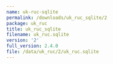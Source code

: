 ```yaml
---
name: uk-ruc-sqlite
permalink: /downloads/uk_ruc_sqlite/2
package: uk_ruc
title: uk_ruc_sqlite
filename: uk_ruc.sqlite
version: '2'
full_version: 2.4.0
file: /data/uk_ruc/2/uk_ruc.sqlite
---
```


